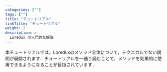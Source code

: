 ```yaml
---
categories: [""]
tags: [""]
title: "チュートリアル"
linkTitle: "チュートリアル"
weight: 2
description: >
  Loredux の入門的な解説
---
```


本チュートリアルでは，Loreduxのメソッド全体について，テクニカルでない説明が展開されます．チュートリアルを一通り読むことで，メソッドを効果的に使用できるようになることが目指されています．